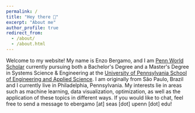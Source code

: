 ```yaml
---
permalink: /
title: "Hey there 👋"
excerpt: "About me"
author_profile: true
redirect_from: 
  - /about/
  - /about.html
---
```


Welcome to my website! My name is Enzo Bergamo, and I am [Penn World Scholar](https://global.upenn.edu/isss/penn-world-scholars) currently pursuing both a Bachelor's Degree and a Master's Degree in Systems Science & Engineering at the [University of Pennsylvania School of Engineering and Applied Science](https://www.seas.upenn.edu/). I am originally from São Paulo, Brazil and I currently live in Philadelphia, Pennsylvania. My interests lie in areas such as machine learning, data visualization, optimization, as well as the application of these topics in different ways. If you would like to chat, feel free to send a message to ebergamo [at] seas [dot] upenn [dot] edu!

